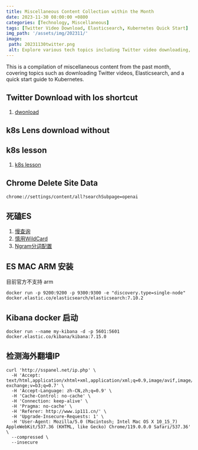 ```yaml
---
title: Miscellaneous Content Collection within the Month
date: 2023-11-30 08:00:00 +0800
categories: [Technology, Miscellaneous]
tags: [Twitter Video Download, Elasticsearch, Kubernetes Quick Start]
img_path: '/assets/img/202311/'
image:
 path: 20231130twitter.png
 alt: Explore various tech topics including Twitter video downloading, Elasticsearch, and a quick intro to Kubernetes within our collection.
---
```

This is a compilation of miscellaneous content from the past month, covering topics such as downloading Twitter videos, Elasticsearch, and a quick start guide to Kubernetes.



## Twitter Download with Ios shortcut 

1. [dwonload](https://dl.fastwave.tw/twitter/update)

## k8s Lens download without

## k8s lesson


1. [k8s lesson](https://juejin.cn/user/2963939081856328/posts)


## Chrome Delete Site Data

```shell
chrome://settings/content/all?searchSubpage=openai
```

## 死磕ES

1. [慢查询](https://mp.weixin.qq.com/s/RTpBaFpNELQCO6VE0KMfsw)
2. [慎用WildCard](https://mp.weixin.qq.com/s/JO0YM-t5EdDgzOP_0_r6Ow)
3. [Ngram分词配置](https://mp.weixin.qq.com/s?__biz=MzI2NDY1MTA3OQ==&mid=2247484758&idx=1&sn=1fa663c5f8b85a82ef25f8453af88394&chksm=eaa82d7edddfa4682a2ff4de9465d8d6fc99a6f925c3f018c0e77b6ee8f59406c687854648cf&scene=21#wechat_redirect)


## ES MAC ARM 安装

目前官方不支持 arm
```shell
docker run -p 9200:9200 -p 9300:9300 -e "discovery.type=single-node" docker.elastic.co/elasticsearch/elasticsearch:7.10.2
```


## Kibana docker 启动

```shell
docker run --name my-kibana -d -p 5601:5601 docker.elastic.co/kibana/kibana:7.15.0
```


## 检测海外翻墙IP

```shell
curl 'http://sspanel.net/ip.php' \
  -H 'Accept: text/html,application/xhtml+xml,application/xml;q=0.9,image/avif,image/webp,image/apng,*/*;q=0.8,application/signed-exchange;v=b3;q=0.7' \
  -H 'Accept-Language: zh-CN,zh;q=0.9' \
  -H 'Cache-Control: no-cache' \
  -H 'Connection: keep-alive' \
  -H 'Pragma: no-cache' \
  -H 'Referer: http://www.ip111.cn/' \
  -H 'Upgrade-Insecure-Requests: 1' \
  -H 'User-Agent: Mozilla/5.0 (Macintosh; Intel Mac OS X 10_15_7) AppleWebKit/537.36 (KHTML, like Gecko) Chrome/119.0.0.0 Safari/537.36' \
  --compressed \
  --insecure
```
